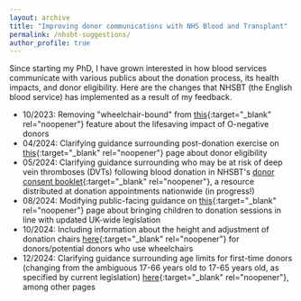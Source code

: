 ```yaml
---
layout: archive
title: "Improving donor communications with NHS Blood and Transplant"
permalink: /nhsbt-suggestions/
author_profile: true
---
```


Since starting my PhD, I have grown interested in how blood services communicate with various publics about the donation process, its health impacts, and donor eligibility. Here are the changes that NHSBT (the English blood service) has implemented as a result of my feedback.

* 10/2023: Removing "wheelchair-bound" from [this](https://www.blood.co.uk/news-and-campaigns/the-donor/o-negative-donors-part-of-the-first-responders-team/){:target="_blank" rel="noopener"} feature about the lifesaving impact of O-negative donors
* 04/2024: Clarifying guidance surrounding post-donation exercise on [this](https://my.blood.co.uk/your-account/eligibility/health/article/?id=015&title=Exercise%2FSport){:target="_blank" rel="noopener"} page about donor eligibility
* 05/2024: Clarifying guidance surrounding who may be at risk of deep vein thromboses (DVTs) following blood donation in NHSBT's [donor consent booklet](https://nhsbtdbe.blob.core.windows.net/umbraco-assets-corp/23778/2122-0067-donor-consent-information-leaflet-blood-final.pdf){:target="_blank" rel="noopener"}, a resource distributed at donation appointments nationwide (in progress!)
* 08/2024: Modifying public-facing guidance on [this](https://www.blood.co.uk/the-donation-process/children-at-donation-venues/){:target="_blank" rel="noopener"} page about bringing children to donation sessions in line with updated UK-wide legislation 
* 10/2024: Including information about the height and adjustment of donation chairs [here](https://www.blood.co.uk/who-can-give-blood/donors-and-disability/){:target="_blank" rel="noopener"} for donors/potential donors who use wheelchairs
* 12/2024: Clarifying guidance surrounding age limits for first-time donors (changing from the ambiguous 17-66 years old to 17-65 years old, as specified by current legislation) [here](https://www.nhsbt.nhs.uk/how-we-help/saving-lives/patient-and-donor-stories/barrys-story/){:target="_blank" rel="noopener"}, among other pages
